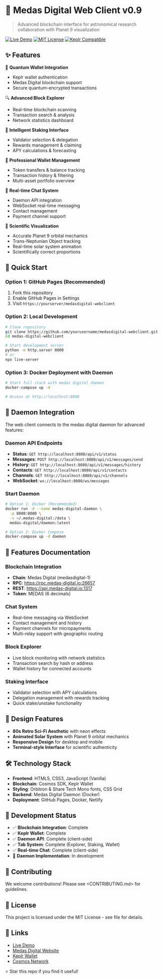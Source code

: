 # 🌌 Medas Digital Web Client v0.9

> Advanced blockchain interface for astronomical research collaboration with Planet 9 visualization

[![Live Demo](https://img.shields.io/badge/Live-Demo-00ffff?style=for-the-badge)](https://yourusername.github.io/medas-digital-webclient)
[![MIT License](https://img.shields.io/badge/License-MIT-00ff00?style=for-the-badge)](LICENSE)
[![Keplr Compatible](https://img.shields.io/badge/Keplr-Compatible-ff00ff?style=for-the-badge)](https://www.keplr.app/)

## ✨ Features

🔮 **Quantum Wallet Integration**

- Keplr wallet authentication
- Medas Digital blockchain support
- Secure quantum-encrypted transactions

🔍 **Advanced Block Explorer**

- Real-time blockchain scanning
- Transaction search & analysis
- Network statistics dashboard

🥩 **Intelligent Staking Interface**

- Validator selection & delegation
- Rewards management & claiming
- APY calculations & forecasting

👛 **Professional Wallet Management**

- Token transfers & balance tracking
- Transaction history & filtering
- Multi-asset portfolio overview

💬 **Real-time Chat System**

- Daemon API integration
- WebSocket real-time messaging
- Contact management
- Payment channel support

🌌 **Scientific Visualization**

- Accurate Planet 9 orbital mechanics
- Trans-Neptunian Object tracking
- Real-time solar system animation
- Scientifically correct proportions

## 🚀 Quick Start

### Option 1: GitHub Pages (Recommended)

1. Fork this repository
1. Enable GitHub Pages in Settings
1. Visit `https://yourserver/medasdigital-webclient`

### Option 2: Local Development

```bash
# Clone repository
git clone https://github.com/yourusername/medasdigital-webclient.git
cd medas-digital-webclient

# Start development server
python -m http.server 8000
# or
npx live-server
```

### Option 3: Docker Deployment with Daemon

```bash
# Start full stack with medas digital daemon
docker-compose up -d

# Access at http://localhost:8080
```

## 🔗 Daemon Integration

The web client connects to the medas digital daemon for advanced features:

### Daemon API Endpoints

- **Status**: `GET http://localhost:8080/api/v1/status`
- **Messages**: `POST http://localhost:8080/api/v1/messages/send`
- **History**: `GET http://localhost:8080/api/v1/messages/history`
- **Contacts**: `GET http://localhost:8080/api/v1/contacts`
- **Channels**: `GET http://localhost:8080/api/v1/channels`
- **WebSocket**: `ws://localhost:8080/ws/messages`

### Start Daemon

```bash
# Option 1: Docker (Recommended)
docker run -d --name medas-digital-daemon \
  -p 8080:8080 \
  -v ~/.medas-digital:/data \
  medas-digital/daemon:latest

# Option 2: Docker Compose
docker-compose up -d daemon
```

## 📖 Features Documentation

### Blockchain Integration

- **Chain**: Medas Digital (medasdigital-1)
- **RPC**: https://rpc.medas-digital.io:26657
- **REST**: https://api.medas-digital.io:1317
- **Token**: MEDAS (6 decimals)

### Chat System

- Real-time messaging via WebSocket
- Contact management and history
- Payment channels for micropayments
- Multi-relay support with geographic routing

### Block Explorer

- Live block monitoring with network statistics
- Transaction search by hash or address
- Wallet history for connected accounts

### Staking Interface

- Validator selection with APY calculations
- Delegation management with rewards tracking
- Quick stake/unstake functionality

## 🎨 Design Features

- **80s Retro Sci-Fi Aesthetic** with neon effects
- **Animated Solar System** with Planet 9 orbital mechanics
- **Responsive Design** for desktop and mobile
- **Terminal-style Interface** for scientific authenticity

## 🛠️ Technology Stack

- **Frontend**: HTML5, CSS3, JavaScript (Vanilla)
- **Blockchain**: Cosmos SDK, Keplr Wallet
- **Styling**: Orbitron & Share Tech Mono fonts, CSS Grid
- **Backend**: Medas Digital Daemon (Docker)
- **Deployment**: GitHub Pages, Docker, Netlify

## 🚀 Development Status

- ✅ **Blockchain Integration**: Complete
- ✅ **Keplr Wallet**: Complete
- ✅ **Daemon API**: Complete (client-side)
- ✅ **Tab System**: Complete (Explorer, Staking, Wallet)
- ✅ **Real-time Chat**: Complete (client-side)
- 🔄 **Daemon Implementation**: In development

## 🤝 Contributing

We welcome contributions! Please see <CONTRIBUTING.md> for guidelines.

## 📄 License

This project is licensed under the MIT License - see <LICENSE> file for details.

## 🔗 Links

- [Live Demo](https://yourusername.github.io/medas-digital-webclient)
- [Medas Digital Website](https://medas-digital.io)
- [Keplr Wallet](https://www.keplr.app/)
- [Cosmos Network](https://cosmos.network/)

⭐ Star this repo if you find it useful!
